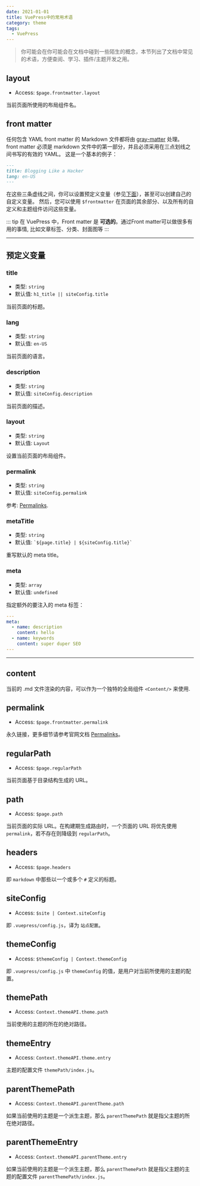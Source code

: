 ```yaml
---
date: 2021-01-01
title: VuePress中的常用术语
category: theme
tags:
  - VuePress
---
```


> 你可能会在你可能会在文档中碰到一些陌生的概念，本节列出了文档中常见的术语，方便查阅、学习、插件/主题开发之用。

<!-- more -->

## layout

- Access: `$page.frontmatter.layout`

当前页面所使用的布局组件名。

## front matter

任何包含 YAML front matter 的 Markdown 文件都将由 [gray-matter](https://github.com/jonschlinkert/gray-matter) 处理。front matter 必须是 markdown 文件中的第一部分，并且必须采用在三点划线之间书写的有效的 YAML。 这是一个基本的例子：

```markdown
---
title: Blogging Like a Hacker
lang: en-US
---
```

在这些三条虚线之间，你可以设置预定义变量（参见[下面](#预定义变量)），甚至可以创建自己的自定义变量。 然后，您可以使用 `$frontmatter` 在页面的其余部分、以及所有的自定义和主题组件访问这些变量。

::: tip
在 VuePress 中，Front matter 是 **可选的**。通过Front matter可以做很多有用的事情, 比如文章标签、分类、封面图等
:::

---
## 预定义变量

### title

- 类型: `string`
- 默认值: `h1_title || siteConfig.title`

当前页面的标题。

### lang

- 类型: `string`
- 默认值: `en-US`

当前页面的语言。

### description

- 类型: `string`
- 默认值: `siteConfig.description`

当前页面的描述。

### layout

- 类型: `string`
- 默认值: `Layout`

设置当前页面的布局组件。

### permalink

- 类型: `string`
- 默认值: `siteConfig.permalink`

参考: [Permalinks](./permalinks.md).

### metaTitle

- 类型: `string`
- 默认值: <code>\`${page.title} | ${siteConfig.title}\`</code>

重写默认的 meta title。

### meta

- 类型: `array`
- 默认值: `undefined`

指定额外的要注入的 meta 标签：

``` yaml
---
meta:
  - name: description
    content: hello
  - name: keywords
    content: super duper SEO
---
```

---

## content

当前的 .md 文件渲染的内容，可以作为一个独特的全局组件 `<Content/>` 来使用.

## permalink

- Access: `$page.frontmatter.permalink`

永久链接，更多细节请参考官网文档 [Permalinks](https://vuepress.vuejs.org/zh/guide/permalinks.html)。

## regularPath

- Access: `$page.regularPath`

当前页面基于目录结构生成的 URL。

## path

- Access: `$page.path`

当前页面的实际 URL。在构建期生成路由时，一个页面的 URL 将优先使用 `permalink`，若不存在则降级到 `regularPath`。

## headers

- Access: `$page.headers`

即 `markdown` 中那些以一个或多个 `#` 定义的标题。

## siteConfig

- Access: `$site | Context.siteConfig`

即 `.vuepress/config.js`，译为 `站点配置`。

## themeConfig

- Access: `$themeConfig | Context.themeConfig`

即 `.vuepress/config.js` 中 `themeConfig` 的值，是用户对当前所使用的主题的配置。

## themePath

- Access: `Context.themeAPI.theme.path`

当前使用的主题的所在的绝对路径。

## themeEntry

- Access: `Context.themeAPI.theme.entry`

主题的配置文件 `themePath/index.js`。

## parentThemePath

- Access: `Context.themeAPI.parentTheme.path`

如果当前使用的主题是一个派生主题，那么 `parentThemePath` 就是指父主题的所在绝对路径。

## parentThemeEntry

- Access: `Context.themeAPI.parentTheme.entry`

如果当前使用的主题是一个派生主题，那么 `parentThemePath` 就是指父主题的主题的配置文件 `parentThemePath/index.js`。